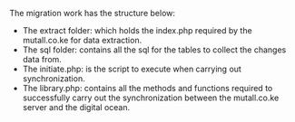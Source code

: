 The migration work has the structure below:
- The extract folder: which holds the index.php required by the mutall.co.ke for 
  data extraction.
- The sql folder: contains all the sql for the tables to collect the changes 
  data from.
- The initiate.php: is the script to execute when carrying out synchronization.
- The library.php: contains all the methods and functions required to 
  successfully carry out the synchronization between the mutall.co.ke server 
  and the digital ocean.